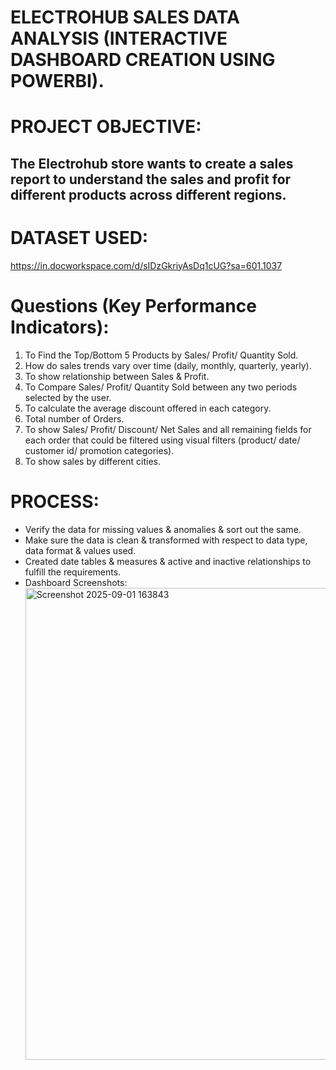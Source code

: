 # ELECTROHUB SALES DATA ANALYSIS (INTERACTIVE DASHBOARD CREATION USING POWERBI).

# PROJECT OBJECTIVE:
## The Electrohub store wants to create a sales report to understand the sales and profit for different products across different regions.

# DATASET USED: 
https://in.docworkspace.com/d/sIDzGkriyAsDq1cUG?sa=601.1037

# Questions (Key Performance Indicators):
1) To Find the Top/Bottom 5 Products by Sales/ Profit/ Quantity Sold.
2) How do sales trends vary over time (daily, monthly, quarterly, yearly).
3) To show relationship between Sales & Profit.
4) To Compare Sales/ Profit/ Quantity Sold between any two periods selected by the user.
5) To calculate the average discount offered in each category.
6) Total number of Orders.
7) To show Sales/ Profit/ Discount/ Net Sales and all remaining fields for each order that could be filtered using visual filters (product/ date/ customer id/ promotion categories).
8) To show sales by different cities.

# PROCESS:
- Verify the data for missing values & anomalies & sort out the same.
- Make sure the data is clean & transformed with respect to data type, data format & values used.
- Created date tables & measures & active and inactive relationships to fulfill the requirements.
- Dashboard Screenshots:
  <img width="1579" height="755" alt="Screenshot 2025-09-01 163843" src="https://github.com/user-attachments/assets/97038f57-68dc-4c2e-aab0-3d0cd79ae5fc" />

